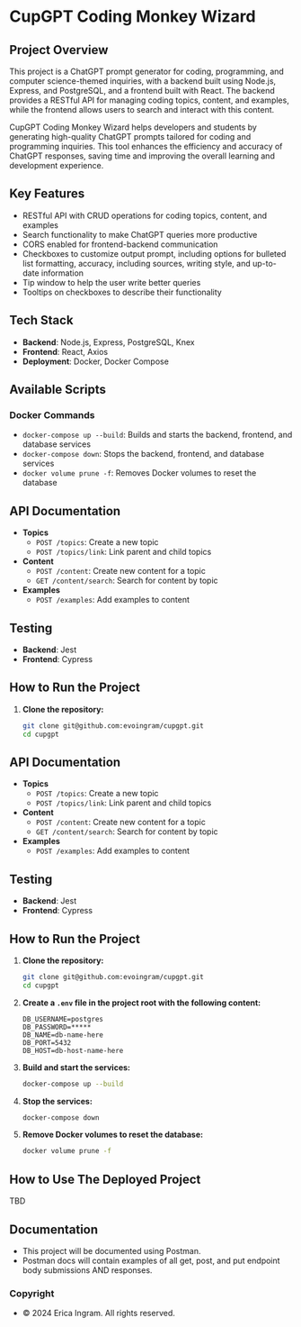 # CupGPT Coding Monkey Wizard

## Project Overview

This project is a ChatGPT prompt generator for coding, programming, and computer science-themed inquiries, with a backend built using Node.js, Express, and PostgreSQL, and a frontend built with React. The backend provides a RESTful API for managing coding topics, content, and examples, while the frontend allows users to search and interact with this content.

CupGPT Coding Monkey Wizard helps developers and students by generating high-quality ChatGPT prompts tailored for coding and programming inquiries. This tool enhances the efficiency and accuracy of ChatGPT responses, saving time and improving the overall learning and development experience.

## Key Features

- RESTful API with CRUD operations for coding topics, content, and examples
- Search functionality to make ChatGPT queries more productive
- CORS enabled for frontend-backend communication
- Checkboxes to customize output prompt, including options for bulleted list formatting, accuracy, including sources, writing style, and up-to-date information
- Tip window to help the user write better queries
- Tooltips on checkboxes to describe their functionality

## Tech Stack

- **Backend**: Node.js, Express, PostgreSQL, Knex
- **Frontend**: React, Axios
- **Deployment**: Docker, Docker Compose

## Available Scripts

### Docker Commands

- `docker-compose up --build`: Builds and starts the backend, frontend, and database services
- `docker-compose down`: Stops the backend, frontend, and database services
- `docker volume prune -f`: Removes Docker volumes to reset the database

## API Documentation

- **Topics**
    - `POST /topics`: Create a new topic
    - `POST /topics/link`: Link parent and child topics
- **Content**
    - `POST /content`: Create new content for a topic
    - `GET /content/search`: Search for content by topic
- **Examples**
    - `POST /examples`: Add examples to content

## Testing

- **Backend**: Jest
- **Frontend**: Cypress

## How to Run the Project

1. **Clone the repository:**
   ```bash
   git clone git@github.com:evoingram/cupgpt.git
   cd cupgpt


## API Documentation

- **Topics**
    - `POST /topics`: Create a new topic
    - `POST /topics/link`: Link parent and child topics
- **Content**
    - `POST /content`: Create new content for a topic
    - `GET /content/search`: Search for content by topic
- **Examples**
    - `POST /examples`: Add examples to content

## Testing

- **Backend**: Jest
- **Frontend**: Cypress

## How to Run the Project

1. **Clone the repository:**
   ```bash
   git clone git@github.com:evoingram/cupgpt.git
   cd cupgpt
   ```

2. **Create a `.env` file in the project root with the following content:**
   ```env
   DB_USERNAME=postgres
   DB_PASSWORD=*****
   DB_NAME=db-name-here
   DB_PORT=5432
   DB_HOST=db-host-name-here
   ```

3. **Build and start the services:**
   ```bash
   docker-compose up --build
   ```

4. **Stop the services:**
   ```bash
   docker-compose down
   ```

5. **Remove Docker volumes to reset the database:**
   ```bash
   docker volume prune -f
   ```

## How to Use The Deployed Project

TBD

## Documentation

- This project will be documented using Postman.
- Postman docs will contain examples of all get, post, and put endpoint body submissions AND responses.

### Copyright

- © 2024 Erica Ingram. All rights reserved.

